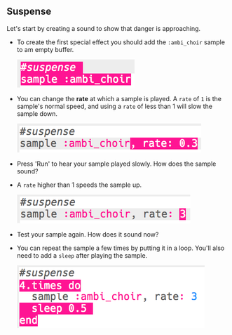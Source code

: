 ## Suspense

Let's start by creating a sound to show that danger is approaching.

+ To create the first special effect you should add the `:ambi_choir` sample to am empty buffer.
    
    ![스크린샷](images/effects-suspense-sample.png)

+ You can change the **rate** at which a sample is played. A `rate` of `1` is the sample's normal speed, and using a `rate` of less than 1 will slow the sample down.
    
    ![스크린샷](images/effects-suspense-rate-low.png)

+ Press 'Run' to hear your sample played slowly. How does the sample sound?

+ A `rate` higher than 1 speeds the sample up.
    
    ![스크린샷](images/effects-suspense-rate-high.png)

+ Test your sample again. How does it sound now?

+ You can repeat the sample a few times by putting it in a loop. You'll also need to add a `sleep` after playing the sample.
    
    ![스크린샷](images/effects-suspense-repeat.png)